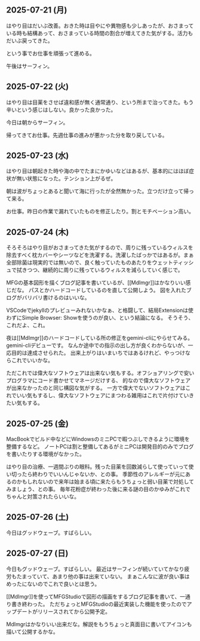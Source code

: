 ## 2025-07-21 (月)

はやり目はだいぶ改善。おきた時は目やにや異物感も少しあったが、おさまっている時も結構あって、おさまっている時間の割合が増えてきた気がする。活力もだいぶ戻ってきた。

という事でお仕事を頑張って進める。

午後はサーフィン。

## 2025-07-22 (火)

はやり目は目薬をさせば違和感が無く通常通り、という所まで治ってきた。もう辛いという感じはしない。良かった良かった。

今日は朝からサーフィン。

帰ってきてお仕事。先週仕事の進みが悪かった分を取り戻している。

## 2025-07-23 (水)

はやり目は朝起きた時や海の中でたまにかゆいなどはあるが、基本的にはほぼ症状が無い状態になった。テンション上がるぜ。

朝は波がちょっとあると聞いて海に行ったが全然無かった。立つだけ立って帰って来る。

お仕事。昨日の作業で漏れていたものを修正したり。割とモチベーション高い。

## 2025-07-24 (木)

そろそろはやり目がおさまってきた気がするので、周りに残っているウィルスを除去すべく枕カバーやシーツなどを洗濯する。洗濯したばっかではあるが。まぁ全部除菌は現実的では無いので、良く触っていたものあたりをウェットティッシュで拭きつつ、継続的に周りに残っているウィルスを減らしていく感じで。

MFGの基本図形を描くブログ記事を書いているが、[[MdImgr]]はかなりいい感じだな。
パスとかハードコードしているのを直して公開しよう。
図を入れたブログがバリバリ書けるのはいいな。

VSCodeでjekyllのプレビューみれないかなぁ、と格闘して、結局Extensionは使わずにSimple Browser: Showを使うのが良い、という結論になる。
そうそう、これだよ、これ。

夜は[[MdImgr]]のハードコードしている所の修正をgemini-cliにやらせてみる。gemini-cliデビューです。
なんか途中での指示の出し方が良くわからないが、一応目的は達成させられた。
出来上がりはいまいちではあるけれど、やっつけならこれでいいかな。

ただこれでは偉大なソフトウェアは出来ない気もする。オフショアリングで安いプログラマにコード書かせてマネージだけする、
的なので偉大なソフトウェアが出来なかったのと同じ構図な気がする。
 一方で偉大でないソフトウェアはこれでいい気もするし、偉大なソフトウェアにまつわる雑用はこれで片付けていきたい気もする。

## 2025-07-25 (金)

MacBookでビルド中などにWindowsのミニPCで暇つぶしできるように環境を整備するなど。
ノートPCは割と整備してあるがミニPCは開発目的のみでブログを書いたりする環境がなかった。

はやり目の治療、一週間ぶりの眼科。残った目薬を回数減らして使っていって使い切ったら終わりでいいんじゃないか、との事。
季節性のアレルギーが元にあるのかもしれないので来年は始まる頃に来たらもうちょっと弱い目薬で対処してみましょう、との事。
毎年花粉症が終わった後に来る謎の目のかゆみがこれでちゃんと対策されたらいいな。

## 2025-07-26 (土)

今日はグッドウェーブ。すばらしい。

## 2025-07-27 (日)

今日もグッドウェーブ。すばらしい。
最近はサーフィンが続いていてかなり疲労もたまっていて、あまり他の事は出来ていない。
まぁこんなに波が良い事はめったにないのでこれで良いとは思う。

[[MdImgr]]を使ってMFGStudioで図形の描画をするブログ記事を書いて、一通り書き終わった。
ただちょっとMFGStudioの最近実装した機能を使ったのでアップデートがリリースされてから公開予定。

MdImgrはかなりいい出来だな。解説をもうちょっと真面目に書いてアイコンも描いて公開するかな。